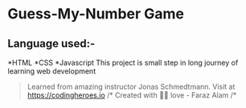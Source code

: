 # Guess-My-Number Game
## Language used:-
 *HTML
 *CSS
 *Javascript
This project is small step in long journey of learning web development
> Learned from amazing instructor Jonas Schmedtmann. Visit at https://codingheroes.io 
/* Created with 🤟💚 love - Faraz Alam  /*